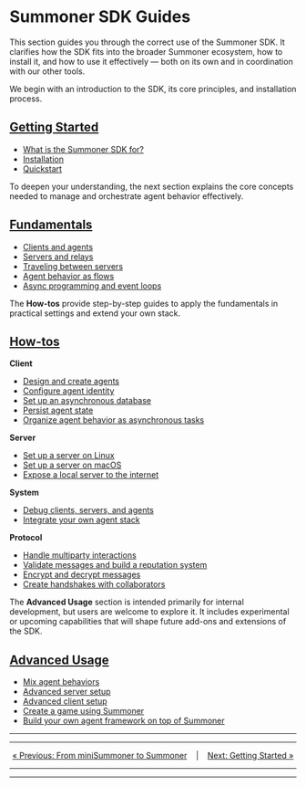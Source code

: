 # Summoner SDK Guides

This section guides you through the correct use of the Summoner SDK. It clarifies how the SDK fits into the broader Summoner ecosystem, how to install it, and how to use it effectively — both on its own and in coordination with our other tools.

We begin with an introduction to the SDK, its core principles, and installation process.

## [**Getting Started**](getting_started/index.md)

* [What is the Summoner SDK for?](getting_started/what_is.md)
* [Installation](getting_started/installation.md)
* [Quickstart](getting_started/quickstart/index.md)

To deepen your understanding, the next section explains the core concepts needed to manage and orchestrate agent behavior effectively.

## [**Fundamentals**](fundamentals/index.md)

* [Clients and agents](fundamentals/client_agent.md)
* [Servers and relays](fundamentals/server_relay.md)
* [Traveling between servers](fundamentals/traveling.md)
* [Agent behavior as flows](fundamentals/flow.md)
* [Async programming and event loops](fundamentals/async.md)

The **How-tos** provide step-by-step guides to apply the fundamentals in practical settings and extend your own stack.

## [**How-tos**](howtos/index.md)

**Client**

* [Design and create agents](howtos/client/design_create.md)
* [Configure agent identity](howtos/client/id.md)
* [Set up an asynchronous database](howtos/client/async_db.md)
* [Persist agent state](howtos/client/state_persist.md)
* [Organize agent behavior as asynchronous tasks](howtos/client/async_task.md)

**Server**

* [Set up a server on Linux](howtos/server/setup_linux.md)
* [Set up a server on macOS](howtos/server/setup_macos.md)
* [Expose a local server to the internet](howtos/server/to_internet.md)

**System**

* [Debug clients, servers, and agents](howtos/system/debug.md)
* [Integrate your own agent stack](howtos/system/integrate.md)

**Protocol**

* [Handle multiparty interactions](howtos/proto/multiparty.md)
* [Validate messages and build a reputation system](howtos/proto/validation.md)
* [Encrypt and decrypt messages](howtos/proto/encrypt_decrypt.md)
* [Create handshakes with collaborators](howtos/proto/handshakes.md)

The **Advanced Usage** section is intended primarily for internal development, but users are welcome to explore it. It includes experimental or upcoming capabilities that will shape future add-ons and extensions of the SDK.

## [**Advanced Usage**](advanced_usage/index.md)

* [Mix agent behaviors](advanced_usage/merge.md)
* [Advanced server setup](advanced_usage/server_setup.md)
* [Advanced client setup](advanced_usage/client_setup.md)
* [Create a game using Summoner](advanced_usage/game_event.md)
* [Build your own agent framework on top of Summoner](advanced_usage/agent_framework.md)


<hr><hr>

<p align="center">
  <a href="../introduction/minisdk/conclusion.md">&laquo; Previous: From miniSummoner to Summoner</a> &nbsp;&nbsp;&nbsp;|&nbsp;&nbsp;&nbsp; <a href="getting_started/index.md">Next: Getting Started &raquo;</a>
</p>

<hr><hr>